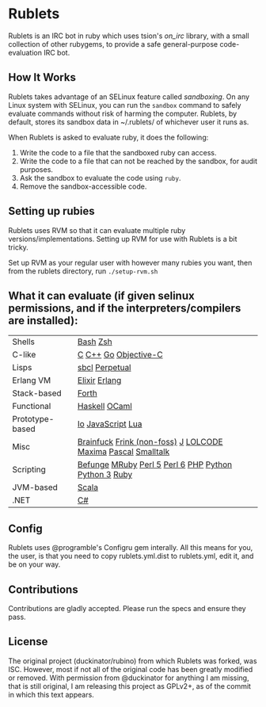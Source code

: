 Rublets
=======

Rublets is an IRC bot in ruby which uses tsion's *on_irc* library, with a small collection of other rubygems, to provide a safe general-purpose code-evaluation IRC bot.

How It Works
------------

Rublets takes advantage of an SELinux feature called *sandboxing*. On any Linux system with SELinux, you can run the `sandbox` command to safely evaluate commands without risk of harming the computer. Rublets, by default, stores its sandbox data in ~/.rublets/ of whichever user it runs as.

When Rublets is asked to evaluate ruby, it does the following:

1. Write the code to a file that the sandboxed ruby can access.
2. Write the code to a file that can not be reached by the sandbox, for audit purposes.
3. Ask the sandbox to evaluate the code using `ruby`.
4. Remove the sandbox-accessible code.

Setting up rubies
-----------------

Rublets uses RVM so that it can evaluate multiple ruby versions/implementations. Setting up RVM for use with Rublets is a bit tricky.

Set up RVM as your regular user with however many rubies you want, then from the rublets directory, run `./setup-rvm.sh`

What it can evaluate (if given selinux permissions, and if the interpreters/compilers are installed):
-----------------------------------------------------------------------------------------------------


<table>
<tr>
  <td>Shells</td>
  <td>
    <a href="https://www.gnu.org/software/bash/">Bash</a>
    <a href="http://www.zsh.org/">Zsh</a>
  </td>
</tr>
<tr>
  <td>C-like</td>
  <td>
    <a href="http://gcc.gnu.org/">C</a>
    <a href="http://gcc.gnu.org/">C++</a>
    <a href="http://www.golang.org/">Go</a>
    <a href="http://gcc.gnu.org/">Objective-C</a>
  </td>
</tr>
<tr>
  <td>Lisps</td>
  <td>
    <a href="http://sbcl.org">sbcl</a>
    <a href="https://github.com/programble/perpetual">Perpetual</a>
  </td>
</tr>
<tr>
  <td>Erlang VM</td>
  <td>
    <a href="http://elixir-lang.org">Elixir</a>
    <a href="http://erlang.org">Erlang</a>
  </td>
</tr>
<tr>
  <td>Stack-based</td>
  <td>
    <a href="https://www.gnu.org/software/gforth/">Forth</a>
  </td>
</tr>
<tr>
  <td>Functional</td>
  <td>
    <a href="http://haskell.org">Haskell</a>
    <a href="http://caml.inria.fr/">OCaml</a>
  </td>
</tr>
<tr>
  <td>Prototype-based</td>
  <td>
    <a href="http://iolanguage.com">Io</a>
    <a href="https://developer.mozilla.org/en/JavaScript">JavaScript</a>
    <a href="http://lua.org">Lua</a>
  </td>
</tr>
<tr>
  <td>Misc</td>
  <td>
    <a href="https://github.com/pocmo/Ruby-Brainfuck">Brainfuck</a>
    <a href="https://futureboy.us/frinkdocs/">Frink (non-foss)</a>
    <a href="http://www.jsoftware.com/">J</a>
    <a href="http://lolcode.com/">LOLCODE</a>
    <a href="http://maxima.sourceforge.net/">Maxima</a>
    <a href="http://www.freepascal.org/">Pascal</a>
    <a href="http://smalltalk.gnu.org">Smalltalk</a>
  </td>
</tr>
<tr>
  <td>Scripting</td>
  <td>
    <a href="https://github.com/programble/befrunge">Befunge</a>
    <a href="https://github.com/mruby/mruby">MRuby</a>
    <a href="http://www.perl.org">Perl 5</a>
    <a href="http://perl6.org">Perl 6</a>
    <a href="http://php.net">PHP</a>
    <a href="http://www.python.org">Python</a>
    <a href="http://docs.python.org/release/3.2.3/whatsnew/index.html">Python 3</a>
    <a href="http://www.ruby-lang.org">Ruby</a>
  </td>
</tr>
<tr>
  <td>JVM-based</td>
  <td>
    <a href="http://www.scala-lang.org">Scala</a>
  </td>
</tr>
<tr>
  <td>.NET</td>
  <td>
    <a href="http://msdn.microsoft.com/en-us/vstudio/hh388566">C#</a>
  </td>
</tr>
</table>

Config
------

Rublets uses @programble's Configru gem interally. All this means for you, the user, is that you need to copy rublets.yml.dist to rublets.yml, edit it, and be on your way.

Contributions
-------------

Contributions are gladly accepted. Please run the specs and ensure they pass.

License
-------

The original project (duckinator/rubino) from which Rublets was forked, was ISC.
However, most if not all of the original code has been greatly modified or removed.
With permission from @duckinator for anything I am missing, that is still original,
I am releasing this project as GPLv2+, as of the commit in which this text appears.
